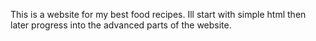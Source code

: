 This is a website for my best food recipes.
Ill start with simple html then later progress into the advanced parts of the website.